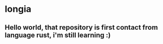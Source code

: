 # longia


## Hello world, that repository is first contact from language rust, i'm still learning :)
